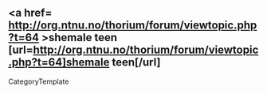 <a href= http://org.ntnu.no/thorium/forum/viewtopic.php?t=64 >shemale teen</a>   [url=http://org.ntnu.no/thorium/forum/viewtopic.php?t=64]shemale teen[/url]
----
CategoryTemplate
